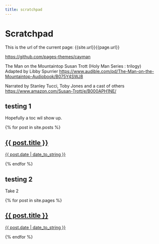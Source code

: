 ```yaml
---
title: scratchpad
---
```


# Scratchpad

This is the url of the current page:
{{site.url}}{{page.url}}

https://github.com/pages-themes/cayman

The Man on the Mountaintop Susan Trott (Holy Man Series : trilogy) Adapted by Libby Spurrier https://www.audible.com/pd/The-Man-on-the-Mountaintop-Audiobook/B075Y4SWJ8

Narrated by Stanley Tucci, Toby Jones and a cast of others https://www.amazon.com/Susan-Trott/e/B000APH1NE/

## testing 1

Hopefully a toc wil show up.

{% for post in site.posts %}
  <a href="{{ post.url }}">
    <h2>{{ post.title }}</h2>
    <p>{{ post.date | date_to_string }}</p>
  </a>
{% endfor %}

## testing 2

Take 2

{% for post in site.pages %}
  <a href="{{ post.url }}">
    <h2>{{ post.title }}</h2>
    <p>{{ post.date | date_to_string }}</p>
  </a>
{% endfor %}

